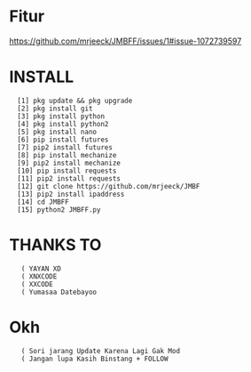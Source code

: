 # Fitur
https://github.com/mrjeeck/JMBFF/issues/1#issue-1072739597
# INSTALL

      [1] pkg update && pkg upgrade
      [2] pkg install git
      [3] pkg install python
      [4] pkg install python2
      [5] pkg install nano
      [6] pip install futures
      [7] pip2 install futures
      [8] pip install mechanize
      [9] pip2 install mechanize
      [10] pip install requests
      [11] pip2 install requests
      [12] git clone https://github.com/mrjeeck/JMBF
      [13] pip2 install ipaddress
      [14] cd JMBFF
      [15] python2 JMBFF.py
      
# THANKS  TO
       ( YAYAN XD
       ( XNXCODE
       ( XXCODE
       ( Yumasaa Datebayoo
       
# Okh
       ( Sori jarang Update Karena Lagi Gak Mod
       ( Jangan lupa Kasih Binstang + FOLLOW
